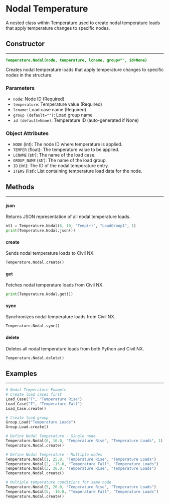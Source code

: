 # Nodal Temperature

A nested class within Temperature used to create nodal temperature loads that apply temperature changes to specific nodes.

## Constructor
---
**<font color="green">`Temperature.Nodal(node, temperature, lcname, group="", id=None)`</font>**

Creates nodal temperature loads that apply temperature changes to specific nodes in the structure.

### Parameters
* `node`: Node ID (Required)
* `temperature`: Temperature value (Required)
* `lcname`: Load case name (Required)
* `group (default="")`: Load group name
* `id (default=None)`: Temperature ID (auto-generated if None)

### Object Attributes
* `NODE` (int): The node ID where temperature is applied.
* `TEMPER` (float): The temperature value to be applied.
* `LCNAME` (str): The name of the load case.
* `GROUP_NAME` (str): The name of the load group.
* `ID` (int): The ID of the nodal temperature entry.
* `ITEMS` (list): List containing temperature load data for the node.

## Methods
---
#### json
Returns JSON representation of all nodal temperature loads.

```py
nt1 = Temperature.Nodal(6, 10, "Temp(+)", "LoadGroup1", 1)
print(Temperature.Nodal.json())
```

#### create
Sends nodal temperature loads to Civil NX.

```py
Temperature.Nodal.create()
```

#### get
Fetches nodal temperature loads from Civil NX.

```py
print(Temperature.Nodal.get())
```

#### sync
Synchronizes nodal temperature loads from Civil NX.

```py
Temperature.Nodal.sync()
```

#### delete
Deletes all nodal temperature loads from both Python and Civil NX.

```py
Temperature.Nodal.delete()
```

## Examples
---
```py
# Nodal Temperature Example
# Create load cases first
Load_Case("T", "Temperature Rise")
Load_Case("T", "Temperature Fall")
Load_Case.create()

# Create load group 
Group.Load("Temperature Loads")
Group.Load.create()

# Define Nodal Temperature - Single node
Temperature.Nodal(6, 10.0, "Temperature Rise", "Temperature Loads", 1)
Temperature.Nodal.create()

# Define Nodal Temperature - Multiple nodes
Temperature.Nodal(1, 25.0, "Temperature Rise", "Temperature Loads")
Temperature.Nodal(2, -15.0, "Temperature Fall", "Temperature Loads")
Temperature.Nodal(3, 30.0, "Temperature Rise", "Temperature Loads")
Temperature.Nodal.create()

# Multiple temperature conditions for same node
Temperature.Nodal(5, 20.0, "Temperature Rise", "Temperature Loads")
Temperature.Nodal(5, -10.0, "Temperature Fall", "Temperature Loads")
Temperature.Nodal.create()
```